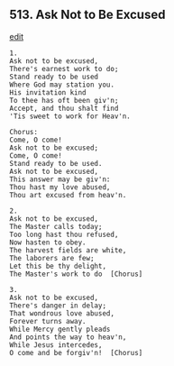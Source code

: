 
## 513.  Ask Not to Be Excused
[edit](https://docs.google.com/document/d/1c2umyVy%2Drpdg71h8nv%2Da4VhW5rumQYKg/edit?mode=html)



    1.
    Ask not to be excused,
    There's earnest work to do;
    Stand ready to be used
    Where God may station you.
    His invitation kind
    To thee has oft been giv'n;
    Accept, and thou shalt find
    'Tis sweet to work for Heav'n.

    Chorus:
    Come, O come!
    Ask not to be excused;
    Come, O come!
    Stand ready to be used.
    Ask not to be excused,
    This answer may be giv'n:
    Thou hast my love abused,
    Thou art excused from heav'n.

    2.
    Ask not to be excused,
    The Master calls today;
    Too long hast thou refused,
    Now hasten to obey.
    The harvest fields are white,
    The laborers are few;
    Let this be thy delight,
    The Master's work to do  [Chorus]

    3.
    Ask not to be excused,
    There's danger in delay;
    That wondrous love abused,
    Forever turns away.
    While Mercy gently pleads
    And points the way to heav'n,
    While Jesus intercedes,
    O come and be forgiv'n!  [Chorus]
